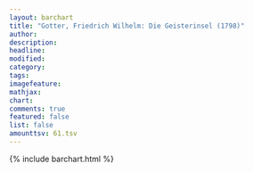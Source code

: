 ```yaml
---
layout: barchart
title: "Gotter, Friedrich Wilhelm: Die Geisterinsel (1798)"
author:
description:
headline:
modified:
category:
tags:
imagefeature: 
mathjax: 
chart: 
comments: true
featured: false
list: false
amounttsv: 61.tsv
---
```

{% include barchart.html %}
